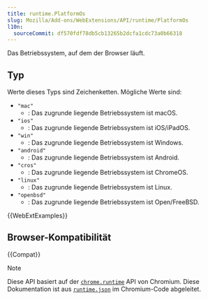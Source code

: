 ```yaml
---
title: runtime.PlatformOs
slug: Mozilla/Add-ons/WebExtensions/API/runtime/PlatformOs
l10n:
  sourceCommit: df570fdf78db5cb13265b2dcfa1cdc73a0b66318
---
```


Das Betriebssystem, auf dem der Browser läuft.

## Typ

Werte dieses Typs sind Zeichenketten. Mögliche Werte sind:

- `"mac"`
  - : Das zugrunde liegende Betriebssystem ist macOS.
- `"ios"`
  - : Das zugrunde liegende Betriebssystem ist iOS/iPadOS.
- `"win"`
  - : Das zugrunde liegende Betriebssystem ist Windows.
- `"android"`
  - : Das zugrunde liegende Betriebssystem ist Android.
- `"cros"`
  - : Das zugrunde liegende Betriebssystem ist ChromeOS.
- `"linux"`
  - : Das zugrunde liegende Betriebssystem ist Linux.
- `"openbsd"`
  - : Das zugrunde liegende Betriebssystem ist Open/FreeBSD.

{{WebExtExamples}}

## Browser-Kompatibilität

{{Compat}}

> [!NOTE]
> Diese API basiert auf der [`chrome.runtime`](https://developer.chrome.com/docs/extensions/reference/api/runtime#type-PlatformOs) API von Chromium. Diese Dokumentation ist aus [`runtime.json`](https://chromium.googlesource.com/chromium/src/+/master/extensions/common/api/runtime.json) im Chromium-Code abgeleitet.

<!--
// Copyright 2015 The Chromium Authors. All rights reserved.
//
// Redistribution and use in source and binary forms, with or without
// modification, are permitted provided that the following conditions are
// met:
//
//    * Redistributions des Quellcodes müssen den obigen Copyright-Vermerk,
// diese Liste von Bedingungen und den folgenden Haftungsausschluss
// enthalten.
//    * Redistributions in binärer Form müssen den obigen
// Copyright-Vermerk, diese Liste von Bedingungen und den folgenden
// Haftungsausschluss in der Dokumentation und/oder in anderen Materialien,
// die mit der Verteilung bereitgestellt werden, enthalten.
//    * Weder der Name von Google Inc. noch die Namen der
// Mitwirkenden dürfen verwendet werden, um Produkte, die aus dieser
// Software abgeleitet wurden, ohne spezifische vorherige schriftliche
// Genehmigung zu unterstützen oder zu bewerben.
//
// DIESE SOFTWARE WIRD VON DEN COPYRIGHT-INHABERN UND MITWIRKENDEN
// "WIE BESEHEN" BEREITGESTELLT UND JEGLICHE AUSDRÜCKLICHE ODER STILLSCHWEIGENDE
// GEWÄHRLEISTUNGEN, EINSCHLIESSLICH, ABER NICHT BESCHRÄNKT AUF,
// DIE STILLSCHWEIGENDEN GEWÄHRLEISTUNGEN DER MARKTFÄHIGKEIT UND EIGNUNG FÜR
// EINEN BESTIMMTEN ZWECK WERDEN ABGELEHNT. IN KEINEM FALL HAFTET DER COPYRIGHT-
// INHABER ODER DIE MITWIRKENDEN FÜR SCHÄDEN IRGENDEINER ART, EINSCHLIESSLICH,
// ABER NICHT BESCHRÄNKT AUF DIREKTE, INDIREKTE, BEILÄUFIG ENTSTANDENE,
// BESONDERE, EXEMPLARISCHE ODER FOLGESCHÄDEN (EINSCHLIESSLICH, ABER NICHT
// BESCHRÄNKT AUF BESCHAFFUNG VON ERSATZGÜTERN ODER -DIENSTLEISTUNGEN;
// NUTZUNGSVERLUST, DATENVERLUST ODER GEWINNVERLUST; ODER GESCHÄFTSUNTERBRECHUNG)
// UNABHÄNGIG VON DER URSACHE UND JEGLICHER HAFTUNGSTHEORIE, OB VERTRAG,
// VERSCHULDENSHAFTE HANDLUNG ODER UNERLAUBTE HANDLUNG (EINSCHLIESSLICH
// FAHRLÄSSIGKEIT ODER ANDERWEITIG), DIE IN IRGENDEINER WEISE AUS DER NUTZUNG
// DIESER SOFTWARE ENTSTEHEN, SELBST WENN AUF DIE MÖGLICHKEIT VON SCHÄDEN
// HINGEWIESEN WURDE.
-->

